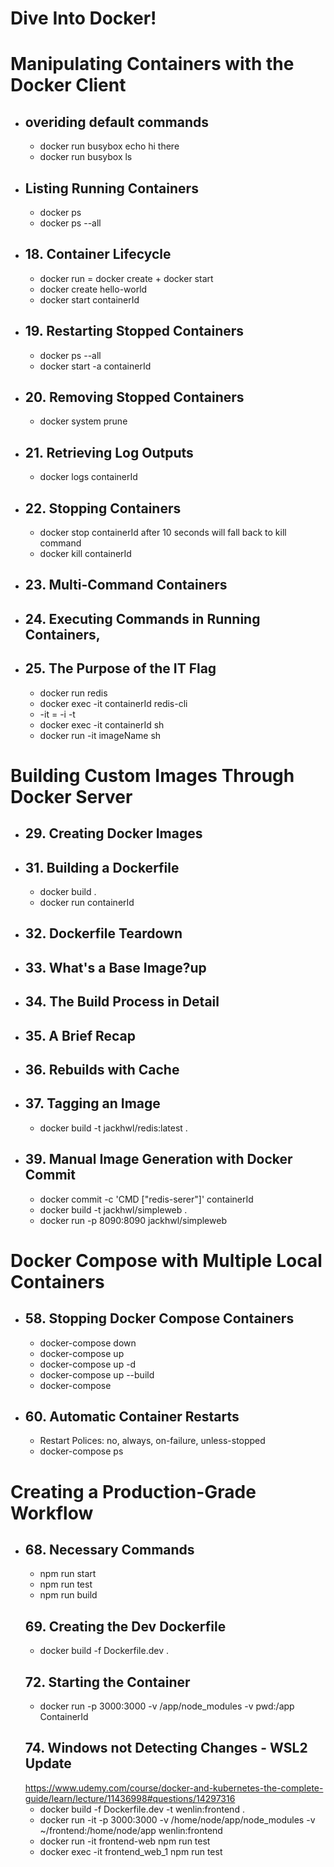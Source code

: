 # Dive Into Docker!
# Manipulating Containers with the Docker Client
  * ## overiding default commands
    * docker run busybox echo hi there
    * docker run busybox ls
  * ## Listing Running Containers 
    * docker ps
    * docker ps --all
  * ## 18. Container Lifecycle 
    * docker run = docker create + docker start
    * docker create hello-world
    * docker start containerId
  * ## 19. Restarting Stopped Containers
    * docker ps --all
    * docker start -a containerId
  * ## 20. Removing Stopped Containers
    * docker system prune
  * ## 21. Retrieving Log Outputs
    * docker logs containerId
  * ## 22. Stopping Containers
    * docker stop containerId after 10 seconds will fall back to kill command
    * docker kill containerId
  * ## 23. Multi-Command Containers
  * ## 24. Executing Commands in Running Containers, 
  * ## 25. The Purpose of the IT Flag
    * docker run redis
    * docker exec -it containerId redis-cli
    * -it = -i -t
    * docker exec -it containerId sh
    * docker run -it imageName sh
# Building Custom Images Through Docker Server
  * ## 29. Creating Docker Images
  * ## 31. Building a Dockerfile
    * docker build .
    * docker run containerId
  * ## 32. Dockerfile Teardown
  * ## 33. What's a Base Image?up
  * ## 34. The Build Process in Detail
  * ## 35. A Brief Recap
  * ## 36. Rebuilds with Cache
  * ## 37. Tagging an Image
    * docker build -t jackhwl/redis:latest .
  * ## 39. Manual Image Generation with Docker Commit
    * docker commit -c 'CMD ["redis-serer"]' containerId
    * docker build -t jackhwl/simpleweb .
    * docker run -p 8090:8090 jackhwl/simpleweb
# Docker Compose with Multiple Local Containers
* ## 58. Stopping Docker Compose Containers
  * docker-compose down
  * docker-compose up
  * docker-compose up -d
  * docker-compose up --build
  * docker-compose 
* ## 60. Automatic Container Restarts  
  * Restart Polices: no, always, on-failure, unless-stopped
  * docker-compose ps
# Creating a Production-Grade Workflow
* ## 68. Necessary Commands
  * npm run start
  * npm run test
  * npm run build
  ## 69. Creating the Dev Dockerfile
  * docker build -f Dockerfile.dev .
  ## 72. Starting the Container
  * docker run -p 3000:3000 -v /app/node_modules -v pwd:/app ContainerId
  ## 74. Windows not Detecting Changes - WSL2 Update
    https://www.udemy.com/course/docker-and-kubernetes-the-complete-guide/learn/lecture/11436998#questions/14297316
  * docker build -f Dockerfile.dev -t wenlin:frontend .
  * docker run -it -p 3000:3000 -v /home/node/app/node_modules -v ~/frontend:/home/node/app wenlin:frontend
  * docker run -it frontend-web npm run test
  * docker exec -it frontend_web_1 npm run test
